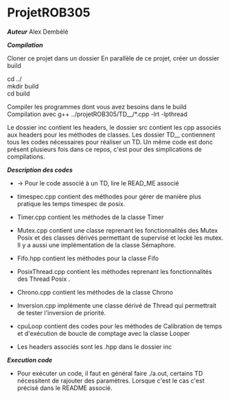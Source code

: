 # ProjetROB305

***Auteur***
Alex Dembélé

***Compilation*** 

Cloner ce projet dans un dossier
En parallèle de ce projet, créer un dossier build

cd ../  
mkdir build  
cd build  

Compiler les programmes dont vous avez besoins dans le build  
Compilation avec g++ ../projetROB305/TD__/*.cpp -lrt -lpthread  

Le dossier inc contient les headers, le dossier src contient les cpp associés aux headers pour les méthodes de classes. Les dossier TD__ contiennent tous les codes nécessaires pour réaliser un TD. Un même code est donc présent plusieurs fois dans ce repos, c'est pour des simplications de compilations. 

***Description des codes***

- -> Pour le code associé à un TD, lire le READ_ME associé

- timespec.cpp contient des méthodes pour gérer de manière plus pratique les temps timespec de posix. 

- Timer.cpp contient les méthodes de la classe Timer  

- Mutex.cpp contient une classe reprenant les fonctionnalités des Mutex Posix et des classes dérivés permettant de supervisé et locké les mutex.  Il y a aussi une implémentation de la classe Sémaphore.

- Fifo.hpp contient les méthodes pour la classe Fifo

- PosixThread.cpp contient les méthodes reprenant les fonctionnalités des Thread Posix . 

- Chrono.cpp contient les méthodes de la classe Chrono

- Inversion.cpp implémente une classe dérivé de Thread qui permettrait de tester l'inversion de priorité. 

- cpuLoop contient des codes pour les méthodes de Calibration de temps et d'exécution de boucle de comptage avec la classe Looper

- Les headers associés sont les .hpp dans le dossier inc


***Execution code***

- Pour exécuter un code, il faut en général faire ./a.out, certains TD nécessitent de rajouter des paramètres. Lorsque c'est le cas c'est précisé dans le README associé. 

  


